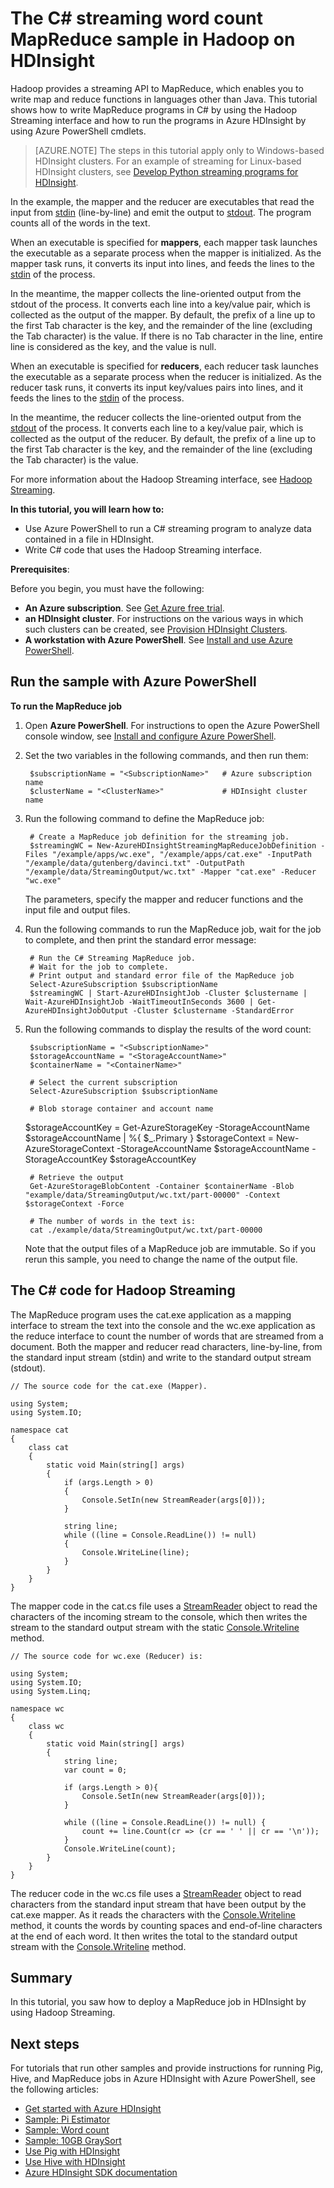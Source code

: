 <properties
	pageTitle="C# streaming wordcount Hadoop sample | Microsoft Azure"
	description="How to write MapReduce programs in C# that use the Hadoop Streaming interface, and how to run them on HDInsight using PowerShell cmdlets."
	editor="cgronlun"
	manager="paulettm"
	services="hdinsight"
	documentationCenter=""
	authors="bradsev"/>

<tags
	ms.service="hdinsight"
	ms.workload="big-data"
	ms.tgt_pltfrm="na"
	ms.devlang="dotnet"
	ms.topic="article"
	ms.date="03/30/2014" 
	ms.author="bradsev"/>

# The C# streaming word count MapReduce sample in Hadoop on HDInsight

Hadoop provides a streaming API to MapReduce, which enables you to write map and reduce functions in languages other than Java. This tutorial shows how to write MapReduce programs in C# by using the Hadoop Streaming interface and how to run the programs in Azure HDInsight by using Azure PowerShell cmdlets.

> [AZURE.NOTE] The steps in this tutorial apply only to Windows-based HDInsight clusters. For an example of streaming for Linux-based HDInsight clusters, see [Develop Python streaming programs for HDInsight](hdinsight-hadoop-streaming-python.md).

In the example, the mapper and the reducer are executables that read the input from [stdin][stdin-stdout-stderr] (line-by-line) and emit the output to [stdout][stdin-stdout-stderr]. The program counts all of the words in the text.

When an executable is specified for **mappers**, each mapper task launches the executable as a separate process when the mapper is initialized. As the mapper task runs, it converts its input into lines, and feeds the lines to the [stdin][stdin-stdout-stderr] of the process.

In the meantime, the mapper collects the line-oriented output from the stdout of the process. It converts each line into a key/value pair, which is collected as the output of the mapper. By default, the prefix of a line up to the first Tab character is the key, and the remainder of the line (excluding the Tab character) is the value. If there is no Tab character in the line, entire line is considered as the key, and the value is null.

When an executable is specified for **reducers**, each reducer task launches the executable as a separate process when the reducer is initialized. As the reducer task runs, it converts its input key/values pairs into lines, and it feeds the lines to the [stdin][stdin-stdout-stderr] of the process.

In the meantime, the reducer collects the line-oriented output from the [stdout][stdin-stdout-stderr] of the process. It converts each line to a key/value pair, which is collected as the output of the reducer. By default, the prefix of a line up to the first Tab character is the key, and the remainder of the line (excluding the Tab character) is the value.

For more information about the Hadoop Streaming interface, see [Hadoop Streaming][hadoop-streaming].

**In this tutorial, you will learn how to:**

* Use Azure PowerShell to run a C# streaming program to analyze data contained in a file in HDInsight.
* Write C# code that uses the Hadoop Streaming interface.


**Prerequisites**:

Before you begin, you must have the following:

- **An Azure subscription**. See [Get Azure free trial](http://azure.microsoft.com/documentation/videos/get-azure-free-trial-for-testing-hadoop-in-hdinsight/).
- **an HDInsight cluster**. For instructions on the various ways in which such clusters can be created, see [Provision HDInsight Clusters](hdinsight-provision-clusters.md).
- **A workstation with Azure PowerShell**. See [Install and use Azure PowerShell](http://azure.microsoft.com/documentation/videos/install-and-use-azure-powershell/).



## <a id="run-sample"></a>Run the sample with Azure PowerShell

**To run the MapReduce job**

1.	Open **Azure PowerShell**. For instructions to open the Azure PowerShell console window, see [Install and configure Azure PowerShell][powershell-install-configure].

3. Set the two variables in the following commands, and then run them:

		$subscriptionName = "<SubscriptionName>"   # Azure subscription name
		$clusterName = "<ClusterName>"             # HDInsight cluster name


2. Run the following command to define the MapReduce job:

		# Create a MapReduce job definition for the streaming job.
		$streamingWC = New-AzureHDInsightStreamingMapReduceJobDefinition -Files "/example/apps/wc.exe", "/example/apps/cat.exe" -InputPath "/example/data/gutenberg/davinci.txt" -OutputPath "/example/data/StreamingOutput/wc.txt" -Mapper "cat.exe" -Reducer "wc.exe"

	The parameters, specify the mapper and reducer functions and the input file and output files.

5. Run the following commands to run the MapReduce job, wait for the job to complete, and then print the standard error message:

		# Run the C# Streaming MapReduce job.
		# Wait for the job to complete.
		# Print output and standard error file of the MapReduce job
		Select-AzureSubscription $subscriptionName
		$streamingWC | Start-AzureHDInsightJob -Cluster $clustername | Wait-AzureHDInsightJob -WaitTimeoutInSeconds 3600 | Get-AzureHDInsightJobOutput -Cluster $clustername -StandardError

6. Run the following commands to display the results of the word count:

		$subscriptionName = "<SubscriptionName>"
		$storageAccountName = "<StorageAccountName>"
		$containerName = "<ContainerName>"

		# Select the current subscription
		Select-AzureSubscription $subscriptionName

		# Blob storage container and account name
      $storageAccountKey = Get-AzureStorageKey -StorageAccountName $storageAccountName | %{ $_.Primary }
      $storageContext = New-AzureStorageContext -StorageAccountName $storageAccountName -StorageAccountKey $storageAccountKey

		# Retrieve the output
		Get-AzureStorageBlobContent -Container $containerName -Blob "example/data/StreamingOutput/wc.txt/part-00000" -Context $storageContext -Force

		# The number of words in the text is:
		cat ./example/data/StreamingOutput/wc.txt/part-00000

	Note that the output files of a MapReduce job are immutable. So if you rerun this sample, you need to change the name of the output file.


## <a id="java-code"></a>The C# code for Hadoop Streaming


The MapReduce program uses the cat.exe application as a mapping interface to stream the text into the console and the wc.exe application as the reduce interface to count the number of words that are streamed from a document. Both the mapper and reducer read characters, line-by-line, from the standard input stream (stdin) and write to the standard output stream (stdout).



	// The source code for the cat.exe (Mapper).

	using System;
	using System.IO;

	namespace cat
	{
	    class cat
	    {
	        static void Main(string[] args)
	        {
	            if (args.Length > 0)
	            {
	                Console.SetIn(new StreamReader(args[0]));
	            }

	            string line;
	            while ((line = Console.ReadLine()) != null)
	            {
	                Console.WriteLine(line);
	            }
	        }
	    }
	}



The mapper code in the cat.cs file uses a [StreamReader][streamreader] object to read the characters of the incoming stream to the console, which then writes the stream to the standard output stream with the static [Console.Writeline][console-writeline] method.


	// The source code for wc.exe (Reducer) is:

	using System;
	using System.IO;
	using System.Linq;

	namespace wc
	{
	    class wc
	    {
	        static void Main(string[] args)
	        {
	            string line;
	            var count = 0;

	            if (args.Length > 0){
	                Console.SetIn(new StreamReader(args[0]));
	            }

	            while ((line = Console.ReadLine()) != null) {
	                count += line.Count(cr => (cr == ' ' || cr == '\n'));
	            }
	            Console.WriteLine(count);
	        }
	    }
	}


The reducer code in the wc.cs file uses a [StreamReader][streamreader]   object to read characters from the standard input stream that have been output by the cat.exe mapper. As it reads the characters with the [Console.Writeline][console-writeline] method, it counts the words by counting spaces and end-of-line characters at the end of each word. It then writes the total to the standard output stream with the [Console.Writeline][console-writeline] method.


## <a id="summary"></a>Summary

In this tutorial, you saw how to deploy a MapReduce job in HDInsight by using Hadoop Streaming.

## <a id="next-steps"></a>Next steps


For tutorials that run other samples and provide instructions for running Pig, Hive, and MapReduce jobs in Azure HDInsight with Azure PowerShell, see the following articles:

* [Get started with Azure HDInsight][hdinsight-get-started]
* [Sample: Pi Estimator][hdinsight-sample-pi-estimator]
* [Sample: Word count][hdinsight-sample-wordcount]
* [Sample: 10GB GraySort][hdinsight-sample-10gb-graysort]
* [Use Pig with HDInsight][hdinsight-use-pig]
* [Use Hive with HDInsight][hdinsight-use-hive]
* [Azure HDInsight SDK documentation][hdinsight-sdk-documentation]

[hdinsight-sdk-documentation]: http://msdnstage.redmond.corp.microsoft.com/library/dn479185.aspx

[hadoop-streaming]: http://wiki.apache.org/hadoop/HadoopStreaming
[streamreader]: http://msdn.microsoft.com/library/system.io.streamreader.aspx
[console-writeline]: http://msdn.microsoft.com/library/system.console.writeline
[stdin-stdout-stderr]: http://msdn.microsoft.com/library/3x292kth(v=vs.110).aspx

[powershell-install-configure]: install-configure-powershell.md

[hdinsight-get-started]: hdinsight-get-started.md

[hdinsight-samples]: hdinsight-run-samples.md
[hdinsight-sample-10gb-graysort]: hdinsight-sample-10gb-graysort.md
[hdinsight-sample-csharp-streaming]: hdinsight-sample-csharp-streaming.md
[hdinsight-sample-pi-estimator]: hdinsight-sample-pi-estimator.md
[hdinsight-sample-wordcount]: hdinsight-sample-wordcount.md

[hdinsight-use-hive]: hdinsight-use-hive.md
[hdinsight-use-pig]: hdinsight-use-pig.md
